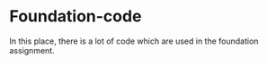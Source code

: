 # Foundation-code
In this place, there is a lot of code which are used in the foundation assignment.
